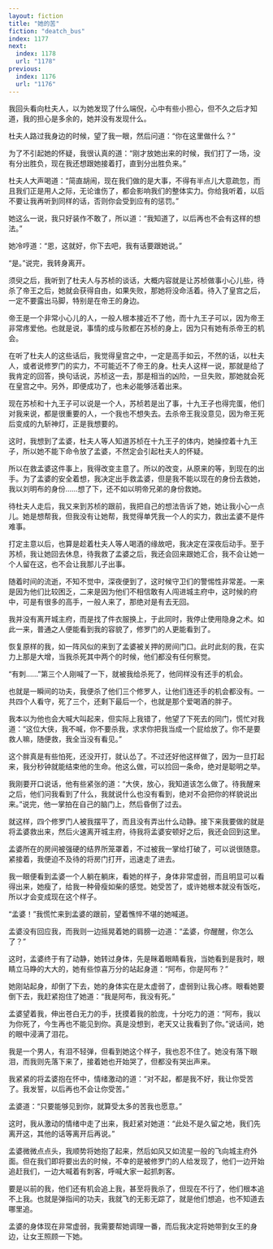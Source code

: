 ```yaml
---
layout: fiction
title: "她的苦"
fiction: "deatch_bus"
index: 1177
next:
  index: 1178
  url: "1178"
previous:
  index: 1176
  url: "1176"
---
```

我回头看向杜夫人，以为她发现了什么端倪，心中有些小担心，但不久之后才知道，我的担心是多余的，她并没有发现什么。

杜夫人路过我身边的时候，望了我一眼，然后问道：“你在这里做什么？”

为了不引起她的怀疑，我很认真的道：“刚才放她出来的时候，我们打了一场，没有分出胜负，现在我还想跟她接着打，直到分出胜负来。”

杜夫人大声喝道：“简直胡闹，现在我们做的是大事，不得有半点儿大意疏忽，而且我们正是用人之际，无论谁伤了，都会影响我们的整体实力。你给我听着，以后不要让我再听到同样的话，否则你会受到应有的惩罚。”

她这么一说，我只好装作不敢了，所以道：“我知道了，以后再也不会有这样的想法。”

她冷哼道：“恩，这就好，你下去吧，我有话要跟她说。”

“是。”说完，我转身离开。

须臾之后，我听到了杜夫人与苏桢的谈话，大概内容就是让苏桢做事小心儿些，待杀了帝王之后，她就会获得自由，如果失败，那她将没命活着。待入了皇宫之后，一定不要露出马脚，特别是在帝王的身边。

帝王是一个非常小心儿的人，一般人根本接近不了他，而十九王子可以，因为帝王非常疼爱他。也就是说，事情的成与败都在苏桢的身上，因为只有她有杀帝王的机会。

在听了杜夫人的这些话后，我觉得皇宫之中，一定是高手如云，不然的话，以杜夫人，或者说修罗门的实力，不可能近不了帝王的身。杜夫人这样一说，那就是给了我肯定的回答，换句话说，苏桢这一去，那是相当的凶险，一旦失败，那她就会死在皇宫之中。另外，即便成功了，也未必能够活着出来。

现在苏桢和十九王子可以说是一个人，苏桢若是出了事，十九王子也得完蛋，他们对我来说，都是很重要的人，一个我也不想失去。去杀帝王我没意见，因为帝王死后变成的九斩神灯，正是我想要的。

这时，我想到了孟婆，杜夫人等人知道苏桢在十九王子的体内，她操控着十九王子，所以她不能下命令放了孟婆，不然定会引起杜夫人的怀疑。

所以在救孟婆这件事上，我得改变主意了。所以的改变，从原来的等，到现在的出手。为了孟婆的安全着想，我决定出手救孟婆，但是我不能以现在的身份去救她，我以刘明布的身份……想了下，还不如以明帝兄弟的身份救她。

待杜夫人走后，我又来到苏桢的跟前，我把自己的想法告诉了她，她让我小心一点儿。她是想帮我，但我没有让她帮，我觉得单凭我一个人的实力，救出孟婆不是件难事。

打定主意以后，也算是趁着杜夫人等人喝酒的缘故吧，我决定在深夜后动手。至于苏桢，我让她回去休息，待我救了孟婆之后，我还会回来跟她汇合，我不会让她一个人留在这，也不会让我那儿子出事。

随着时间的流逝，不知不觉中，深夜便到了，这时候守卫们的警惕性非常差。一来是因为他们比较困乏，二来是因为他们不相信敢有人闯进城主府中，这时候的府中，可是有很多的高手，一般人来了，那绝对是有去无回。

我并没有离开城主府，而是找了件衣服换上，于此同时，我停止使用隐身之术。如此一来，普通之人便能看到我的容貌了，修罗门的人更能看到了。

恢复原样的我，如一阵风似的来到了孟婆被关押的房间门口。此时此刻的我，在实力上那是大增，当我杀死其中两个的时候，他们都没有任何察觉。

“有刺……”第三个人刚喊了一下，就被我给杀死了，他同样没有还手的机会。

也就是一瞬间的功夫，我便杀了他们三个修罗人，让他们连还手的机会都没有。一共四个人看守，死了三个，还剩下最后一个，也就是那个爱喝酒的胖子。

我本以为他也会大喊大叫起来，但实际上我错了，他望了下死去的同门，慌忙对我道：“这位大侠，我不喊，你不要杀我，求求你把我当成一个屁给放了。你不是要救人嘛，随便救，我全当没有看见。”

这个胖真是有些怕死，还没开打，就认怂了。不过还好他这样做了，因为一旦打起来，我分秒钟就能结束他的生命。他这么做，可以捡回一条命，绝对是聪明之举。

我刚要开口说话，他有些紧张的道：“大侠，放心，我知道该怎么做了。待我醒来之后，他们问我看到了什么，我就说什么也没有看到，绝对不会把你的样貌说出来。”说完，他一掌拍在自己的脑门上，然后昏倒了过去。

就这样，四个修罗门人被我摆平了，而且没有弄出什么动静。接下来我要做的就是将孟婆救出来，然后火速离开城主府，待我将孟婆安顿好之后，我还会回到这里。

孟婆所在的房间被强硬的结界所笼罩着，不过被我一掌给打破了，可以说很随意。紧接着，我便迫不及待的将房门打开，迅速走了进去。

我一眼便看到孟婆一个人躺在躺床，看她的样子，身体非常虚弱，而且明显可以看得出来，她瘦了，给我一种骨瘦如柴的感觉。她受苦了，或许她根本就没有饭吃，所以才会变成现在这个样子。

“孟婆！”我慌忙来到孟婆的跟前，望着憔悴不堪的她喊道。

孟婆没有回应我，而我则一边摇晃着她的肩膀一边道：“孟婆，你醒醒，你怎么了？”

这时，孟婆终于有了动静，她转过身体，先是眯着眼睛看我，当她看到是我时，眼睛立马睁的大大的，她有些惊喜万分的站起身道：“阿布，你是阿布？”

她刚站起身，却倒了下去，她的身体实在是太虚弱了，虚弱到让我心疼。眼看她要倒下去，我赶紧抱住了她道：“我是阿布，我没有死。”

孟婆望着我，伸出苍白无力的手，抚摸着我的脸庞，十分吃力的道：“阿布，我以为你死了，今生再也不能见到你。真是没想到，老天又让我看到了你。”说话间，她的眼中浸满了泪花。

我是一个男人，有泪不轻弹，但看到她这个样子，我也忍不住了。她没有落下眼泪，而我则先落下来了，接着她也开始哭了，但都没有哭出声来。

我紧紧的将孟婆抱在怀中，情绪激动的道：“对不起，都是我不好，我让你受苦了。我发誓，以后再也不会让你受苦。”

孟婆道：“只要能够见到你，就算受太多的苦我也愿意。”

这时，我从激动的情绪中走了出来，我赶紧对她道：“此处不是久留之地，我们先离开这，其他的话等离开后再说。”

孟婆微微点点头，我顺势将她抱了起来，然后如风又如流星一般的飞向城主府外面。但在我们即将要出去的时候，不幸的是被修罗门的人给发现了，他们一边开始追赶我们，一边大喊着有刺客，呼喊大家一起抓刺客。

要是以前的我，他们还有机会追上我，甚至将我杀了，但现在不行了，他们根本追不上我。也就是弹指间的功夫，我就飞的无影无踪了，就是他们想追，也不知道去哪里追。

孟婆的身体现在非常虚弱，我需要帮她调理一番，而后我决定将她带到女王的身边，让女王照顾一下她。